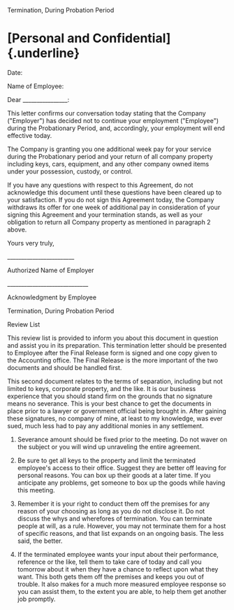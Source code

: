 Termination, During Probation Period

# [Personal and Confidential]{.underline}

Date:

Name of Employee:

Dear \_\_\_\_\_\_\_\_\_\_\_\_\_\_\_\_:

This letter confirms our conversation today stating that the Company
("Employer") has decided not to continue your employment ("Employee")
during the Probationary Period, and, accordingly, your employment will
end effective today.

The Company is granting you one additional week pay for your service
during the Probationary period and your return of all company property
including keys, cars, equipment, and any other company owned items under
your possession, custody, or control.

If you have any questions with respect to this Agreement, do not
acknowledge this document until these questions have been cleared up to
your satisfaction. If you do not sign this Agreement today, the Company
withdraws its offer for one week of additional pay in consideration of
your signing this Agreement and your termination stands, as well as your
obligation to return all Company property as mentioned in paragraph 2
above.

Yours very truly,

\_\_\_\_\_\_\_\_\_\_\_\_\_\_\_\_\_\_\_\_\_\_\_\_

Authorized Name of Employer

\_\_\_\_\_\_\_\_\_\_\_\_\_\_\_\_\_\_\_\_\_\_\_\_\_\_\_\_\_

Acknowledgment by Employee

Termination, During Probation Period

Review List

This review list is provided to inform you about this document in
question and assist you in its preparation. This termination letter
should be presented to Employee after the Final Release form is signed
and one copy given to the Accounting office. The Final Release is the
more important of the two documents and should be handled first.

This second document relates to the terms of separation, including but
not limited to keys, corporate property, and the like. It is our
business experience that you should stand firm on the grounds that no
signature means no severance. This is your best chance to get the
documents in place prior to a lawyer or government official being
brought in. After gaining these signatures, no company of mine, at least
to my knowledge, was ever sued, much less had to pay any additional
monies in any settlement.

1.  Severance amount should be fixed prior to the meeting. Do not waver
    on the subject or you will wind up unraveling the entire agreement.

2.  Be sure to get all keys to the property and limit the terminated
    employee's access to their office. Suggest they are better off
    leaving for personal reasons. You can box up their goods at a later
    time. If you anticipate any problems, get someone to box up the
    goods while having this meeting.

3.  Remember it is your right to conduct them off the premises for any
    reason of your choosing as long as you do not disclose it. Do not
    discuss the whys and wherefores of termination. You can terminate
    people at will, as a rule. However, you may not terminate them for a
    host of specific reasons, and that list expands on an ongoing basis.
    The less said, the better.

4.  If the terminated employee wants your input about their performance,
    reference or the like, tell them to take care of today and call you
    tomorrow about it when they have a chance to reflect upon what they
    want. This both gets them off the premises and keeps you out of
    trouble. It also makes for a much more measured employee response so
    you can assist them, to the extent you are able, to help them get
    another job promptly.
